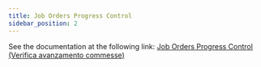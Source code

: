 ```yaml
---
title: Job Orders Progress Control
sidebar_position: 2
---
```


See the documentation at the following link: [Job Orders Progress Control (Verifica avanzamento commesse)](/docs/planning/mps-master-production-scheduling/reports/job-orders-progress-control/)